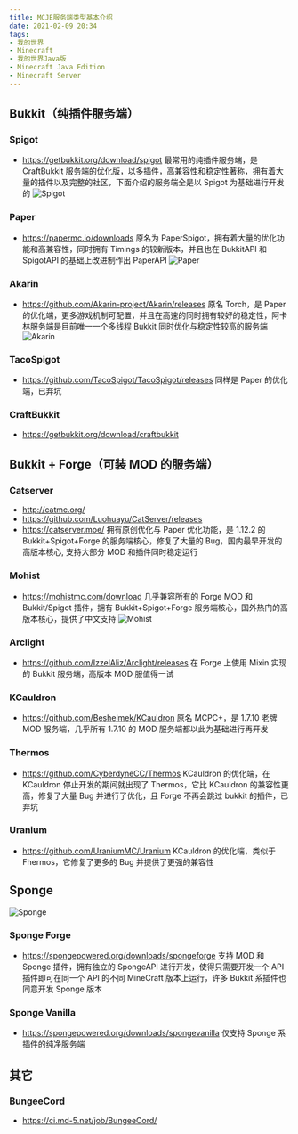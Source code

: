 ```yaml
---
title: MCJE服务端类型基本介绍
date: 2021-02-09 20:34
tags:
- 我的世界
- Minecraft
- 我的世界Java版
- Minecraft Java Edition
- Minecraft Server
---
```


## Bukkit（纯插件服务端）
### Spigot
- https://getbukkit.org/download/spigot
最常用的纯插件服务端，是 CraftBukkit 服务端的优化版，以多插件，高兼容性和稳定性著称，拥有着大量的插件以及完整的社区，下面介绍的服务端全是以 Spigot 为基础进行开发的
![Spigot](http://cdn.xyz8848.cf/img/blog/2/1.png)

### Paper
- https://papermc.io/downloads
原名为 PaperSpigot，拥有着大量的优化功能和高兼容性，同时拥有 Timings 的较新版本，并且也在 BukkitAPI 和 SpigotAPI 的基础上改进制作出 PaperAPI
![Paper](http://cdn.xyz8848.cf/img/blog/2/2.png)

### Akarin
- https://github.com/Akarin-project/Akarin/releases
原名 Torch，是 Paper 的优化端，更多游戏机制可配置，并且在高速的同时拥有较好的稳定性，阿卡林服务端是目前唯一一个多线程 Bukkit 同时优化与稳定性较高的服务端
![Akarin](http://cdn.xyz8848.cf/img/blog/2/3.png)

### TacoSpigot
- https://github.com/TacoSpigot/TacoSpigot/releases
同样是 Paper 的优化端，已弃坑

### CraftBukkit
- https://getbukkit.org/download/craftbukkit

## Bukkit + Forge（可装 MOD 的服务端）
### Catserver
- http://catmc.org/
- https://github.com/Luohuayu/CatServer/releases
- https://catserver.moe/
拥有原创优化与 Paper 优化功能，是 1.12.2 的 Bukkit+Spigot+Forge 的服务端核心，修复了大量的 Bug，国内最早开发的高版本核心, 支持大部分 MOD 和插件同时稳定运行

### Mohist
- https://mohistmc.com/download
几乎兼容所有的 Forge MOD 和 Bukkit/Spigot 插件，拥有 Bukkit+Spigot+Forge 服务端核心，国外热门的高版本核心，提供了中文支持
![Mohist](http://cdn.xyz8848.cf/img/blog/2/4.png)

### Arclight
- https://github.com/IzzelAliz/Arclight/releases
在 Forge 上使用 Mixin 实现的 Bukkit 服务端，高版本 MOD 服值得一试

### KCauldron
- https://github.com/Beshelmek/KCauldron
原名 MCPC+，是 1.7.10 老牌 MOD 服务端，几乎所有 1.7.10 的 MOD 服务端都以此为基础进行再开发

### Thermos
- https://github.com/CyberdyneCC/Thermos
KCauldron 的优化端，在 KCauldron 停止开发的期间就出现了 Thermos，它比 KCauldron 的兼容性更高，修复了大量 Bug 并进行了优化，且 Forge 不再会跳过 bukkit 的插件，已弃坑

### Uranium
- https://github.com/UraniumMC/Uranium
KCauldron 的优化端，类似于 Fhermos，它修复了更多的 Bug 并提供了更强的兼容性

## Sponge
![Sponge](http://cdn.xyz8848.cf/img/blog/2/5.png)

### Sponge Forge
- https://spongepowered.org/downloads/spongeforge
支持 MOD 和 Sponge 插件，拥有独立的 SpongeAPI 进行开发，使得只需要开发一个 API 插件即可在同一个 API 的不同 MineCraft 版本上运行，许多 Bukkit 系插件也同意开发 Sponge 版本

### Sponge Vanilla
- https://spongepowered.org/downloads/spongevanilla
仅支持 Sponge 系插件的纯净服务端

## 其它
### BungeeCord
- https://ci.md-5.net/job/BungeeCord/

<script src="https://giscus.app/client.js"
        data-repo="XyzComments/blog.xyz8848.com"
        data-repo-id="R_kgDOHq8Hag"
        data-category="Comments"
        data-category-id="DIC_kwDOHq8Has4CQRHf"
        data-mapping="pathname"
        data-reactions-enabled="1"
        data-emit-metadata="0"
        data-input-position="top"
        data-theme="light"
        data-lang="zh-CN"
        crossorigin="anonymous"
        async>
</script>
